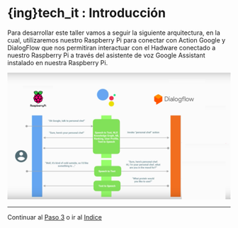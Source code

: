 # {ing}tech_it : Introducción


Para desarrollar este taller vamos a seguir la siguiente arquitectura, en la cual, utilizaremos nuestro Raspberry Pi para conectar con Action Google y DialogFlow que nos permitiran interactuar con el Hadware conectado a nuestro Raspberry Pi a través del asistente de voz Google Assistant instalado en nuestra Raspberry Pi.

![ARQUITECTURA](./images/schema_general.png)

--------
Continuar al  [Paso 3](./configuracion_raspberry.md) o ir al [Indice](./index.md)